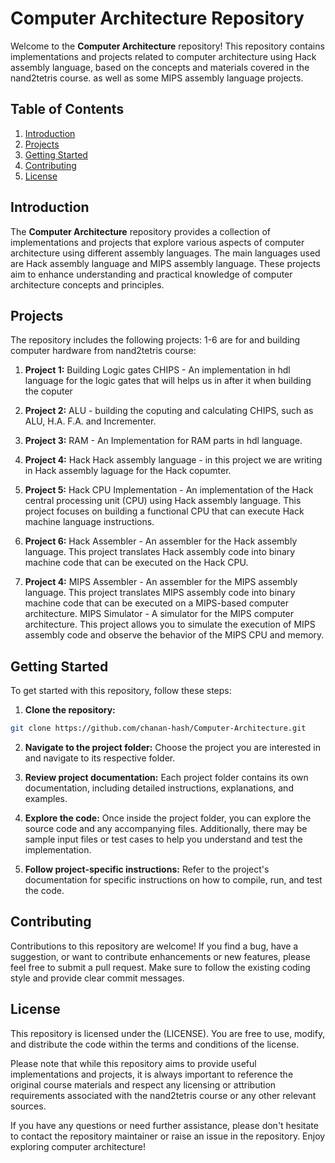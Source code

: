 # Computer Architecture Repository

Welcome to the **Computer Architecture** repository! This repository contains implementations and projects related to computer architecture using Hack assembly language, based on the concepts and materials covered in the nand2tetris course.
as well as some MIPS assembly language projects.

## Table of Contents

1. [Introduction](#introduction)
2. [Projects](#projects)
3. [Getting Started](#getting-started)
4. [Contributing](#contributing)
5. [License](#license)

## Introduction

The **Computer Architecture** repository provides a collection of implementations and projects that explore various aspects of computer architecture using different assembly languages. The main languages used are Hack assembly language and MIPS assembly language. These projects aim to enhance understanding and practical knowledge of computer architecture concepts and principles.

## Projects

The repository includes the following projects:
1-6 are for and building computer hardware from nand2tetris course:
1. **Project 1:** Building Logic gates CHIPS - An implementation in hdl language for the logic gates that will helps us in after it when building the coputer

2. **Project 2:** ALU - building the coputing and calculating CHIPS, such as ALU, H.A. F.A. and Incrementer.

3. **Project 3:** RAM - An Implementation for RAM parts in hdl language.

4. **Project 4:** Hack Hack assembly language - in this project we are writing in Hack assembly laguage for the Hack copumter. 

5. **Project 5:** Hack CPU Implementation - An implementation of the Hack central processing unit (CPU) using Hack assembly language. This project focuses on building a functional CPU that can execute Hack machine language instructions.

6. **Project 6:** Hack Assembler - An assembler for the Hack assembly language. This project translates Hack assembly code into binary machine code that can be executed on the Hack CPU.

7. **Project 4:** MIPS Assembler - An assembler for the MIPS assembly language. This project translates MIPS assembly code into binary machine code that can be executed on a MIPS-based computer architecture.
                  MIPS Simulator - A simulator for the MIPS computer architecture. This project allows you to simulate the execution of MIPS assembly code and observe the behavior of the MIPS CPU and memory.

## Getting Started

To get started with this repository, follow these steps:

1. **Clone the repository:**
```bash
git clone https://github.com/chanan-hash/Computer-Architecture.git
```

2. **Navigate to the project folder:** Choose the project you are interested in and navigate to its respective folder.

3. **Review project documentation:** Each project folder contains its own documentation, including detailed instructions, explanations, and examples.

4. **Explore the code:** Once inside the project folder, you can explore the source code and any accompanying files. Additionally, there may be sample input files or test cases to help you understand and test the implementation.

5. **Follow project-specific instructions:** Refer to the project's documentation for specific instructions on how to compile, run, and test the code.

## Contributing

Contributions to this repository are welcome! If you find a bug, have a suggestion, or want to contribute enhancements or new features, please feel free to submit a pull request. Make sure to follow the existing coding style and provide clear commit messages.

## License

This repository is licensed under the (LICENSE). You are free to use, modify, and distribute the code within the terms and conditions of the license.

Please note that while this repository aims to provide useful implementations and projects, it is always important to reference the original course materials and respect any licensing or attribution requirements associated with the nand2tetris course or any other relevant sources.

If you have any questions or need further assistance, please don't hesitate to contact the repository maintainer or raise an issue in the repository. Enjoy exploring computer architecture!
